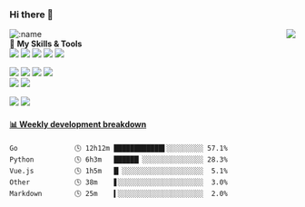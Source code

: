 ### Hi there 👋
<a href="#">
  <img align="right" src="https://github-readme-stats.vercel.app/api?username=XiaoMiku01&show_icons=true&locale=cn" />
</a>  

![:name](https://count.getloli.com/get/@:XiaoMiku01?theme=asoul)  
🌟 **My Skills & Tools**  
[![](https://img.shields.io/badge/-Python-3e74a2?style=flat-square&logo=Python&logoColor=fff)](https://www.python.org/)
[![](https://img.shields.io/badge/-Golang-007D9C?style=flat-square&logo=go&logoColor=fff)](https://golang.google.cn/)
[![](https://img.shields.io/badge/-Java-E6882E?style=flat-square&logo=java&logoColor=fff)](https://www.java.com/zh-CN/)
[![](https://img.shields.io/badge/-JavaScript-f7e018?style=flat-square&logo=javascript&logoColor=white)](https://www.ecma-international.org/)
[![](https://img.shields.io/badge/-HTML5-E34F26?style=flat-square&logo=html5&logoColor=white)](https://html.spec.whatwg.org/)  

[![](https://img.shields.io/badge/-Linux-fcc624?style=flat-square&logo=linux&logoColor=white)](https://www.linuxfoundation.org/)
[![](https://img.shields.io/badge/-Git-f05032?style=flat-square&logo=git&logoColor=white)](https://git-scm.com/)
[![](https://img.shields.io/badge/-Docker-2496ED?style=flat-square&logo=docker&logoColor=ffffff)](https://www.docker.com/)
[![](https://img.shields.io/badge/-MySQL-4479A1?style=flat-square&logo=MySQL&logoColor=fff)](https://www.mysql.com/)  
[![](https://img.shields.io/badge/-MongoDB-4479A1?style=flat-square&logo=MongoDB&logoColor=fff)](https://www.mongodb.com/)
[![](https://img.shields.io/badge/-PostgreSQL-4479A1?style=flat-square&logo=PostgreSQL&logoColor=fff)](https://www.postgresql.org/)  

[![](https://img.shields.io/badge/IDE-Visual%20Studio%20Code-blue?style=flat-square&logo=visual-studio-code&logoColor=ffffff)](https://code.visualstudio.com/)
[![](https://img.shields.io/badge/IDE-Vim-019733?style=flat-square&logo=vim&logoColor=ffffff)](https://www.vim.org/)  

<!-- waka-box start -->
#### <a href="https://gist.github.com/d1ad2525fd7f598feab812ce5e13a736" target="_blank">📊 Weekly development breakdown</a>
```text
Go              🕓 12h12m ████████████▌░░░░░░░░░ 57.1%
Python          🕓 6h3m   ██████▏░░░░░░░░░░░░░░░ 28.3%
Vue.js          🕓 1h5m   █▏░░░░░░░░░░░░░░░░░░░░  5.1%
Other           🕓 38m    ▋░░░░░░░░░░░░░░░░░░░░░  3.0%
Markdown        🕓 25m    ▍░░░░░░░░░░░░░░░░░░░░░  2.0%
```
<!-- Powered by https://github.com/YouEclipse/waka-box-go . -->
<!-- waka-box end -->
